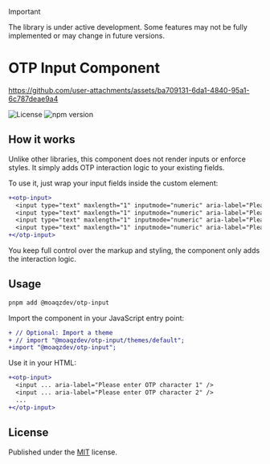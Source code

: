 > [!IMPORTANT]
> The library is under active development. Some features may not be fully implemented or may change in future versions.

# OTP Input Component

<https://github.com/user-attachments/assets/ba709131-6da1-4840-95a1-6c787deae9a4>

![License](https://badgen.net/github/license/moaqz/otp-input)
![npm version](https://badgen.net/npm/v/@moaqzdev/otp-input)

## How it works

Unlike other libraries, this component does not render inputs or enforce styles. It simply adds OTP interaction logic to your existing fields.

To use it, just wrap your input fields inside the custom element:

```diff
+<otp-input>
  <input type="text" maxlength="1" inputmode="numeric" aria-label="Please enter OTP character 1" />
  <input type="text" maxlength="1" inputmode="numeric" aria-label="Please enter OTP character 2" />
  <input type="text" maxlength="1" inputmode="numeric" aria-label="Please enter OTP character 3" />
  <input type="text" maxlength="1" inputmode="numeric" aria-label="Please enter OTP character 4" />
+</otp-input>
```

You keep full control over the markup and styling, the component only adds the interaction logic.

## Usage

```bash
pnpm add @moaqzdev/otp-input
```

Import the component in your JavaScript entry point:

```diff
+ // Optional: Import a theme
+ // import "@moaqzdev/otp-input/themes/default";
+import "@moaqzdev/otp-input";
```

Use it in your HTML:

```diff
+<otp-input>
  <input ... aria-label="Please enter OTP character 1" />
  <input ... aria-label="Please enter OTP character 2" />
  ...
+</otp-input>
```

## License

Published under the [MIT](https://github.com/moaqz/otp-input/blob/main/LICENSE) license.
